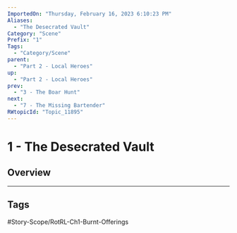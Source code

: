 ```yaml
---
ImportedOn: "Thursday, February 16, 2023 6:10:23 PM"
Aliases:
  - "The Desecrated Vault"
Category: "Scene"
Prefix: "1"
Tags:
  - "Category/Scene"
parent:
  - "Part 2 - Local Heroes"
up:
  - "Part 2 - Local Heroes"
prev:
  - "3 - The Boar Hunt"
next:
  - "7 - The Missing Bartender"
RWtopicId: "Topic_11895"
---
```

# 1 - The Desecrated Vault
## Overview

---
## Tags
#Story-Scope/RotRL-Ch1-Burnt-Offerings

